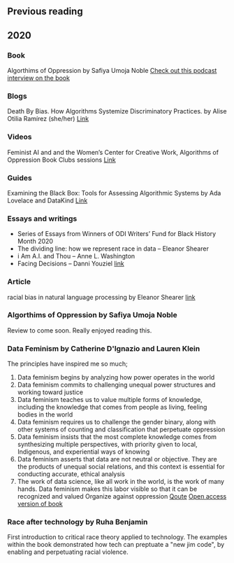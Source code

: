 
## Previous reading

## 2020

### Book
Algorthims of Oppression by Safiya Umoja Noble 
[Check out this podcast interview on the book](https://open.spotify.com/episode/5okBVDH53wdr7TAwVuodPg?si=N8udFJ0MSRSOEiMbRODOHA)

### Blogs
Death By Bias. How Algorithms Systemize Discriminatory Practices. by Alise Otilia Ramírez (she/her)
[Link](https://medium.com/swlh/death-by-bias-how-algorithms-systemize-discriminatory-practices-752c60d378f1)

### Videos
Feminist AI and and the Women’s Center for Creative Work, Algorithms of Oppression Book Clubs sessions 
[Link](https://www.crowdcast.io/e/algorithmsofopressionintr/register)

### Guides 
Examining the Black Box: Tools for Assessing Algorithmic Systems by Ada Lovelace and DataKind 
[Link](https://www.adalovelaceinstitute.org/examining-the-black-box-tools-for-assessing-algorithmic-systems/)

### Essays and writings
* Series of Essays from Winners of ODI Writers’ Fund for Black History Month 2020
* The dividing line: how we represent race in data – Eleanor Shearer
* i Am A.I. and Thou – Anne L. Washington
* Facing Decisions – Danni Youziel
[link](https://theodi.org/article/winners-odi-writers-fund-for-black-history-month-2020/)

### Article 
racial bias in natural language processing by Eleanor Shearer [link](https://www.oxfordinsights.com/racial-bias-in-natural-language-processing)

### Algorthims of Oppression by Safiya Umoja Noble 
Review to come soon. Really enjoyed reading this. 

### Data Feminism by Catherine D'Ignazio and Lauren Klein
The principles have inspired me so much; 
1. Data feminism begins by analyzing how power operates in the world
2. Data feminism commits to challenging unequal power structures and working toward justice
3. Data feminism teaches us to value multiple forms of knowledge, including the knowledge that comes from people as living, feeling bodies in the world
4. Data feminism requires us to challenge the gender binary, along with other systems of counting and classification that perpetuate oppression
5. Data feminism insists that the most complete knowledge comes from synthesizing multiple perspectives, with priority given to local, Indigenous, and experiential ways of knowing
6. Data feminism asserts that data are not neutral or objective. They are the products of unequal social relations, and this context is essential for conducting accurate, ethical analysis
7. The work of data science, like all work in the world, is the work of many hands. Data feminism makes this labor visible so that it can be recognized and valued
Organize against oppression
[Qoute](https://journals.sagepub.com/doi/10.1177/2053951720942544)
[Open access version of book](https://data-feminism.mitpress.mit.edu/)

### Race after technology by Ruha Benjamin
First introduction to critical race theory applied to technology. The examples within the book demonstrated how tech can preptuate a "new jim code", by enabling and perpetuating racial violence. 
